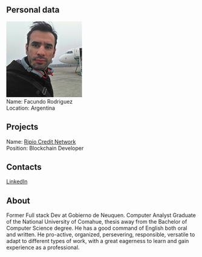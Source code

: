 ## Personal data
![facundo rodriguez photo](photo/facundo_rodriguez.jpg)  
Name:   Facundo Rodriguez  
Location: Argentina   
## Projects 
Name: [Ripio Credit Network](../projects/ripio_credit_network.md)  
Position: Blockchain Developer   
## Contacts
[LinkedIn](https://www.linkedin.com/in/facundo-rodriguez-5a89a844/)    
## About
Former Full stack Dev at Gobierno de Neuquen. Computer Analyst Graduate of the National University of Comahue, thesis away from the Bachelor of Computer Science degree. He has a good command of English both oral and written. He pro-active, organized, persevering, responsible, versatile to adapt to different types of work, with a great eagerness to learn and gain experience as a professional.
